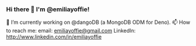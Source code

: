 ### Hi there 👋 I'm @emiliayoffie!

🔭 I’m currently working on @dangoDB (a MongoDB ODM for Deno). 
📫 How to reach me: email: emiliayoffie@gmail.com LinkedIn: http://www.linkedin.com/in/emiliayoffie

